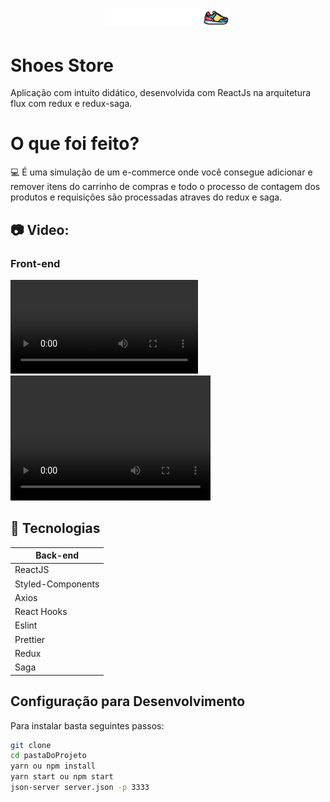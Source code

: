 <h1 align="center">
    <img alt="ShoesStore" src="src/assets/logo.svg" width="200px" />
</h1>

# Shoes Store
Aplicação com intuito didático, desenvolvida com ReactJs na arquitetura flux com redux e redux-saga.


# O que foi feito?
💻 É uma simulação de um e-commerce onde você consegue adicionar e remover itens do carrinho de compras e todo o processo de contagem dos produtos e requisições são processadas atraves do redux e saga.

## :camera: Video:

### Front-end
![ShoesStore VIDEO](src/assets/video.mp4)
<video src="src/assets/video.mp4" width="320" height="200" controls preload></video>

## :rocket: Tecnologias

<table>
  <thead>
    <th>Back-end</th>
  </thead>
  <tbody>
    <tr>
      <td>ReactJS</td>
    </tr>
    <tr>
      <td>Styled-Components</td>
    </tr>
    <tr>
      <td>Axios</td>
    </tr>
    <tr>
      <td>React Hooks</td>
    </tr>
    <tr>
      <td>Eslint</td>
    </tr>
    <tr>
      <td>Prettier</td>
    </tr>
    <tr>
      <td>Redux</td>
    </tr>
    <tr>
      <td>Saga</td>
    </tr>
  </tbody>

</table>

## Configuração para Desenvolvimento

Para instalar basta seguintes passos:

```sh
git clone
cd pastaDoProjeto
yarn ou npm install
yarn start ou npm start
json-server server.json -p 3333
```
